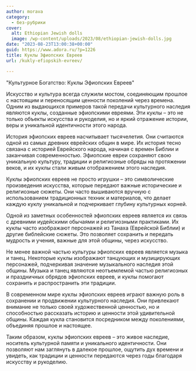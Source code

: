 ```yaml
---
author: morava
category:
  - без-рубрики
cover:
  alt: Ethiopian Jewish dolls
  image: /wp-content/uploads/2023/08/ethiopian-jewish-dolls.jpg
date: "2023-08-23T13:00:38+00:00"
guid: https://www.adora.ru/?p=1226
title: Куклы Эфиопских Евреев
url: /kukly-efiopskih-evreev/

---
```

"Культурное Богатство: Куклы Эфиопских Евреев"

Искусство и культура всегда служили мостом, соединяющим прошлое с настоящим и переносящим ценности поколений через времена. Одним из выдающихся примеров такой передачи культурного наследия являются куклы, созданные эфиопскими евреями. Эти куклы – это не только объекты искусства и рукоделия, но и яркий отражение истории, веры и уникальной идентичности этого народа.

История эфиопских евреев насчитывает тысячелетия. Они считаются одной из самых древних еврейских общин в мире. Их история тесно связана с историей Еврейского народа, начиная с времен Библии и заканчивая современностью. Эфиопские евреи сохраняют свою уникальную культуру, традиции и религиозные обряды на протяжении веков, и их куклы стали живым отображением этого наследия.

Куклы эфиопских евреев не просто игрушки – это символические произведения искусства, которые передают важные исторические и религиозные сюжеты. Они часто вышиваются вручную с использованием традиционных техник и материалов, что делает каждую куклу уникальной и подчеркивает глубину культурных корней.

Одной из заметных особенностей эфиопских евреев является их связь с древними иудейскими обычаями и религиозными практиками. Их куклы часто изображают персонажей из Танаха (Еврейской Библии) и другие библейские сюжеты. Это позволяет сохранить и передать мудрость и учения, важные для этой общины, через искусство.

Не менее важной частью культуры эфиопских евреев является музыка и танец. Некоторые куклы изображают танцующих и музицирующих персонажей, подчеркивая значение музыкального наследия этой общины. Музыка и танец являются неотъемлемой частью религиозных и праздничных обрядов эфиопских евреев, и куклы помогают сохранить и распространить эти традиции.

В современном мире куклы эфиопских евреев играют важную роль в сохранении и продвижении культурного наследия. Они привлекают внимание не только своей художественной ценностью, но и способностью рассказать историю и ценности этой удивительной общины. Каждая кукла становится посредником между поколениями, объединяя прошлое и настоящее.

Таким образом, куклы эфиопских евреев – это живое наследие, носитель культурной памяти и уникального идентичности. Они позволяют нам заглянуть в далекое прошлое, ощутить дух времени и увидеть, как традиции и ценности передаются через годы благодаря искусству и рукоделию.
